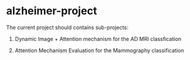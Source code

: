 # alzheimer-project
The current project should contains sub-projects:

1. Dynamic Image + Attention mechanism for the AD MRI classfication

2. Attention Mechanism Evaluation for the Mammography classification

